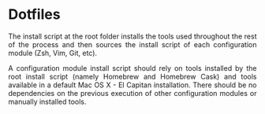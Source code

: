 # Dotfiles

<p align="justify">
  The install script at the root folder installs the tools used throughout the rest of the process
  and then sources the install script of each configuration module (Zsh, Vim, Git, etc).
</p>

<p align="justify">
  A configuration module install script should rely on tools installed by the root install script (namely
  Homebrew and Homebrew Cask) and tools available in a default Mac OS X - El Capitan installation. There
  should be no dependencies on the previous execution of other configuration modules or manually installed
  tools.
</p>
